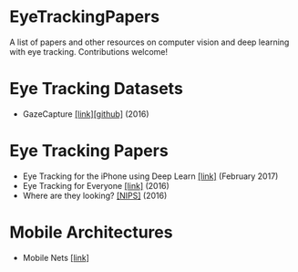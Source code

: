 # EyeTrackingPapers
A list of papers and other resources on computer vision and deep learning with eye tracking. Contributions welcome!

# Eye Tracking Datasets
- GazeCapture [[link]](http://gazecapture.csail.mit.edu)[[github]](https://github.com/CSAILVision/GazeCapture) (2016)

# Eye Tracking Papers
- Eye Tracking for the iPhone using Deep Learn [[link]](https://dspace.mit.edu/bitstream/handle/1721.1/113142/1017990444-MIT.pdf?sequence=1) (February 2017)
- Eye Tracking for Everyone [[link]](http://gazecapture.csail.mit.edu/cvpr2016_gazecapture.pdf) (2016)
- Where are they looking? [[NIPS]](https://papers.nips.cc/paper/5848-where-are-they-looking.pdf) (2016)

# Mobile Architectures
- Mobile Nets [[link]](https://arxiv.org/pdf/1704.04861.pdf)
